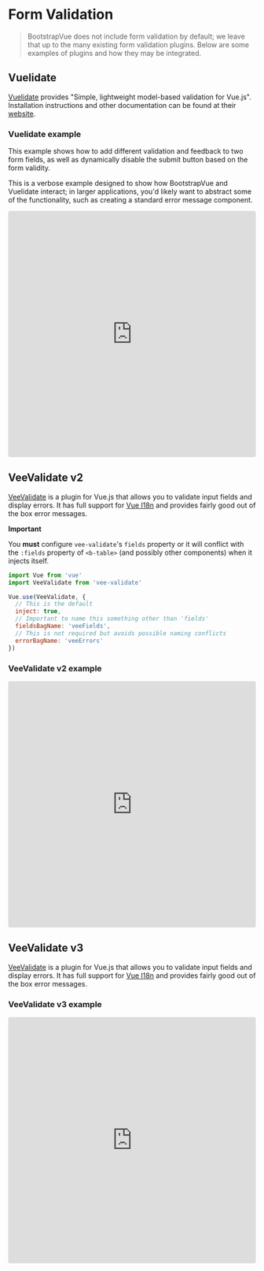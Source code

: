 # Form Validation

> BootstrapVue does not include form validation by default; we leave that up to the many existing
> form validation plugins. Below are some examples of plugins and how they may be integrated.

## Vuelidate

[Vuelidate](https://github.com/vuelidate/vuelidate/) provides "Simple, lightweight model-based
validation for Vue.js". Installation instructions and other documentation can be found at their
[website](https://vuelidate.js.org/).

### Vuelidate example

This example shows how to add different validation and feedback to two form fields, as well as
dynamically disable the submit button based on the form validity.

This is a verbose example designed to show how BootstrapVue and Vuelidate interact; in larger
applications, you'd likely want to abstract some of the functionality, such as creating a standard
error message component.

<iframe
  src="https://codesandbox.io/embed/inspiring-haslett-lzq6p?fontsize=14&hidenavigation=1&module=%2FApp.vue&theme=dark"
  style="width:100%; height:500px; border:0; border-radius: 4px; overflow:hidden;"
  title="BootstrapVue Vuelidate example"
  allow="geolocation; microphone; camera; midi; vr; accelerometer; gyroscope; payment; ambient-light-sensor; encrypted-media; usb"
  sandbox="allow-modals allow-forms allow-popups allow-scripts allow-same-origin"
></iframe>

## VeeValidate v2

[VeeValidate](http://vee-validate.logaretm.com/v2/) is a plugin for Vue.js that allows you to
validate input fields and display errors. It has full support for
[Vue I18n](https://kazupon.github.io/vue-i18n/) and provides fairly good out of the box error
messages.

**Important**

You **must** configure `vee-validate`'s `fields` property or it will conflict with the `:fields`
property of `<b-table>` (and possibly other components) when it injects itself.

```js
import Vue from 'vue'
import VeeValidate from 'vee-validate'

Vue.use(VeeValidate, {
  // This is the default
  inject: true,
  // Important to name this something other than 'fields'
  fieldsBagName: 'veeFields',
  // This is not required but avoids possible naming conflicts
  errorBagName: 'veeErrors'
})
```

### VeeValidate v2 example

<iframe
  src="https://codesandbox.io/embed/vigilant-kirch-8lpns?fontsize=14&hidenavigation=1&module=%2FApp.vue"
  style="width:100%; height:500px; border:0; border-radius: 4px; overflow:hidden;"
  title="BoostrapVue VeeValidate v2 example"
  allow="geolocation; microphone; camera; midi; vr; accelerometer; gyroscope; payment; ambient-light-sensor; encrypted-media; usb"
  sandbox="allow-modals allow-forms allow-popups allow-scripts allow-same-origin"
></iframe>

## VeeValidate v3

[VeeValidate](https://logaretm.github.io/vee-validate/) is a plugin for Vue.js that allows you to validate
input fields and display errors. It has full support for
[Vue I18n](https://kazupon.github.io/vue-i18n/) and provides fairly good out of the box error
messages.

### VeeValidate v3 example

<iframe
  src="https://codesandbox.io/embed/boostrapvue-veevalidate-v3-example-xm3et?fontsize=14&hidenavigation=1&module=%2FApp.vue&theme=dark"
  style="width:100%; height:500px; border:0; border-radius: 4px; overflow:hidden;"
  title="BoostrapVue VeeValidate v3 example"
  allow="geolocation; microphone; camera; midi; vr; accelerometer; gyroscope; payment; ambient-light-sensor; encrypted-media; usb"
  sandbox="allow-modals allow-forms allow-popups allow-scripts allow-same-origin"
></iframe>
